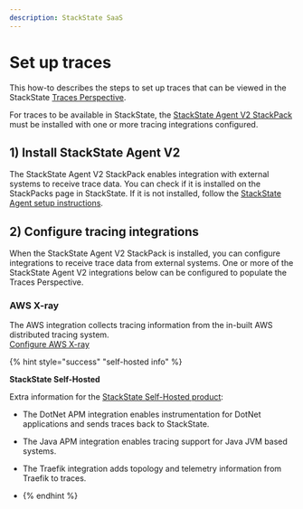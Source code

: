 ```yaml
---
description: StackState SaaS
---
```


# Set up traces

This how-to describes the steps to set up traces that can be viewed in the StackState [Traces Perspective](../../use/stackstate-ui/perspectives/traces-perspective.md).

For traces to be available in StackState, the [StackState Agent V2 StackPack](../../stackpacks/integrations/agent.md) must be installed with one or more tracing integrations configured.

## 1\) Install StackState Agent V2

The StackState Agent V2 StackPack enables integration with external systems to receive trace data. You can check if it is installed on the StackPacks page in StackState. If it is not installed, follow the [StackState Agent setup instructions](../../setup/agent/about-stackstate-agent.md).

## 2\) Configure tracing integrations

When the StackState Agent V2 StackPack is installed, you can configure integrations to receive trace data from external systems. One or more of the StackState Agent V2 integrations below can be configured to populate the Traces Perspective.

### AWS X-ray

The AWS integration collects tracing information from the in-built AWS distributed tracing system.  
[Configure AWS X-ray](../../stackpacks/integrations/aws/aws-x-ray.md)

{% hint style="success" "self-hosted info" %}

**StackState Self-Hosted**

Extra information for the [StackState Self-Hosted product](https://docs.stackstate.com/):

    
* The DotNet APM integration enables instrumentation for DotNet applications and sends traces back to StackState.

* The Java APM integration enables tracing support for Java JVM based systems.

* The Traefik integration adds topology and telemetry information from Traefik to traces.

* {% endhint %}
